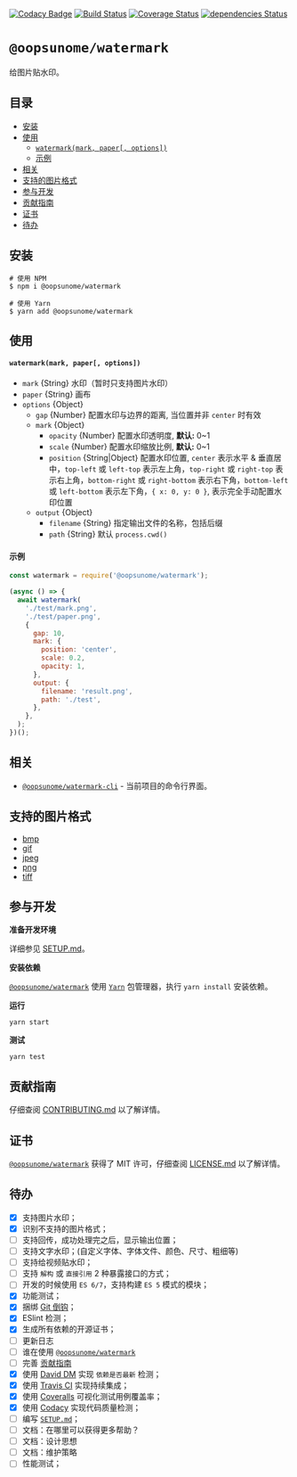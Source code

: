 [![Codacy Badge](https://api.codacy.com/project/badge/Grade/d739efe0c12f418ebebd4bbae4b82d20)](https://www.codacy.com/app/swzyocowboy/watermark?utm_source=github.com&amp;utm_medium=referral&amp;utm_content=iTonyYo/watermark&amp;utm_campaign=Badge_Grade) [![Build Status](https://travis-ci.org/iTonyYo/watermark.svg?branch=master)](https://travis-ci.org/iTonyYo/watermark) [![Coverage Status](https://coveralls.io/repos/github/iTonyYo/watermark/badge.svg?branch=master)](https://coveralls.io/github/iTonyYo/watermark?branch=master) [![dependencies Status](https://david-dm.org/iTonyYo/watermark/status.svg)](https://david-dm.org/iTonyYo/watermark)

# `@oopsunome/watermark`

给图片贴水印。

## 目录
- [安装](#安装)
- [使用](#使用)
    - [`watermark(mark, paper[, options])`](#watermarkmark-paper-options)
    - [示例](#示例)
- [相关](#相关)
- [支持的图片格式](#支持的图片格式)
- [参与开发](#参与开发)
- [贡献指南](#贡献指南)
- [证书](#证书)
- [待办](#待办)

## 安装

```shell
# 使用 NPM
$ npm i @oopsunome/watermark

# 使用 Yarn
$ yarn add @oopsunome/watermark
```

## 使用

#### `watermark(mark, paper[, options])`

- `mark` {String} 水印（暂时只支持图片水印）
- `paper` {String} 画布
- `options` {Object}
  - `gap` {Number} 配置水印与边界的距离, 当位置并非 `center` 时有效
  - `mark` {Object}
    - `opacity` {Number} 配置水印透明度, **默认:** 0~1
    - `scale` {Number} 配置水印缩放比例, **默认:** 0~1
    - `position` {String|Object} 配置水印位置, `center` 表示水平 & 垂直居中，`top-left` 或 `left-top` 表示左上角，`top-right` 或 `right-top` 表示右上角，`bottom-right` 或 `right-bottom` 表示右下角，`bottom-left` 或 `left-bottom` 表示左下角，`{ x: 0, y: 0 }`, 表示完全手动配置水印位置
  - `output` {Object}
    - `filename` {String} 指定输出文件的名称，包括后缀
    - `path` {String} 默认 `process.cwd()`

#### 示例
```javascript
const watermark = require('@oopsunome/watermark');

(async () => {
  await watermark(
    './test/mark.png',
    './test/paper.png',
    {
      gap: 10,
      mark: {
        position: 'center',
        scale: 0.2,
        opacity: 1,
      },
      output: {
        filename: 'result.png',
        path: './test',
      },
    },
  );
})();
```

## 相关
- [`@oopsunome/watermark-cli`][@oopsunome/watermark-cli] - 当前项目的命令行界面。

## 支持的图片格式

- [bmp](https://github.com/oliver-moran/jimp/blob/master/packages/type-bmp)
- [gif](https://github.com/oliver-moran/jimp/blob/master/packages/type-gif)
- [jpeg](https://github.com/oliver-moran/jimp/blob/master/packages/type-jpeg)
- [png](https://github.com/oliver-moran/jimp/blob/master/packages/type-png)
- [tiff](https://github.com/oliver-moran/jimp/blob/master/packages/type-tiff)

## 参与开发

**准备开发环境**

详细参见 [SETUP.md]()。

**安装依赖**

[`@oopsunome/watermark`][@oopsunome/watermark] 使用 [`Yarn`](https://yarnpkg.com/zh-Hans/) 包管理器，执行 `yarn install` 安装依赖。

**运行**

```shell
yarn start
```

**测试**

```shell
yarn test
```

## 贡献指南

仔细查阅 [CONTRIBUTING.md][贡献指南] 以了解详情。

## 证书

[`@oopsunome/watermark`][@oopsunome/watermark] 获得了 MIT 许可，仔细查阅 [LICENSE.md][证书] 以了解详情。

## 待办

- [X] 支持图片水印；
- [X] 识别不支持的图片格式；
- [ ] 支持回传，成功处理完之后，显示输出位置；
- [ ] 支持文字水印；(自定义字体、字体文件、颜色、尺寸、粗细等)
- [ ] 支持给视频贴水印；
- [ ] 支持 `解构` 或 `直接引用` 2 种暴露接口的方式；
- [ ] 开发的时候使用 `ES 6/7`，支持构建 `ES 5` 模式的模块；
- [X] 功能测试；
- [X] 捆绑 [Git 倒钩](https://github.com/typicode/husky)；
- [X] ESlint 检测；
- [X] 生成所有依赖的开源证书；
- [ ] 更新日志
- [ ] 谁在使用 [`@oopsunome/watermark`][@oopsunome/watermark]
- [ ] 完善 [贡献指南][贡献指南]
- [X] 使用 [David DM](https://david-dm.org/) 实现 `依赖是否最新` 检测；
- [X] 使用 [Travis CI](https://travis-ci.org/) 实现持续集成；
- [X] 使用 [Coveralls](https://coveralls.io/) 可视化测试用例覆盖率；
- [X] 使用 [Codacy](https://www.codacy.com/) 实现代码质量检测；
- [ ] 编写 [`SETUP.md`]()；
- [ ] 文档：在哪里可以获得更多帮助？
- [ ] 文档：设计思想
- [ ] 文档：维护策略
- [ ] 性能测试；

[贡献指南]: https://github.com/iTonyYo/watermark/blob/master/CONTRIBUTING.md
[证书]: https://github.com/iTonyYo/watermark/blob/master/LICENSE.md
[Node]: https://nodejs.org/
[@oopsunome/watermark]: https://github.com/iTonyYo/watermark
[@oopsunome/watermark-cli]: https://github.com/iTonyYo/watermark-cli
